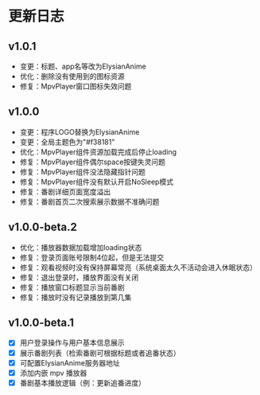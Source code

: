 # 更新日志


## v1.0.1
- 变更：标题、app名等改为ElysianAnime
- 优化：删除没有使用到的图标资源
- 修复：MpvPlayer窗口图标失效问题


## v1.0.0
- 变更：程序LOGO替换为ElysianAnime
- 变更：全局主题色为"#f38181"
- 优化：MpvPlayer组件资源加载完成后停止loading
- 修复：MpvPlayer组件偶尔space按键失灵问题
- 修复：MpvPlayer组件没法隐藏指针问题
- 修复：MpvPlayer组件没有默认开启NoSleep模式
- 修复：番剧详细页面宽度溢出
- 修复：番剧首页二次搜索展示数据不准确问题


## v1.0.0-beta.2
- 优化：播放器数据加载增加loading状态
- 修复：登录页面账号限制4位起，但是无法提交
- 修复：观看视频时没有保持屏幕常亮（系统桌面太久不活动会进入休眠状态）
- 修复：退出登录时，播放界面没有关闭
- 修复：播放窗口标题显示当前番剧
- 修复：播放时没有记录播放到第几集


## v1.0.0-beta.1
- [x] 用户登录操作与用户基本信息展示
- [x] 展示番剧列表（检索番剧可根据标题或者追番状态）
- [x] 可配置ElysianAnime服务器地址
- [x] 添加内嵌 mpv 播放器
- [x] 番剧基本播放逻辑（例：更新追番进度）
